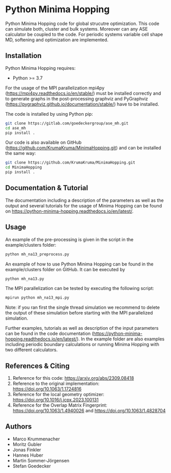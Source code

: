 # Python Minima Hopping
Python Minima Hopping code for global strucutre optimization. This code can simulate both, cluster and bulk systems. Moreover can any ASE calculator be coupled to the code. For periodic systems variable cell shape MD, softening and optimization are implemented. 

## Installation
Python Minima Hopping requires:
* Python >= 3.7

For the usage of the MPI parallelization mpi4py (https://mpi4py.readthedocs.io/en/stable/) must be installed correctly and to generate graphs in the post-processing graphviz and PyGraphviz (https://pygraphviz.github.io/documentation/stable/) have to be installed.  

The code is installed by using Python pip:
```bash 
git clone https://gitlab.com/goedeckergroup/ase_mh.git
cd ase_mh
pip install .
```

Our code is also available on GitHub (https://github.com/KrumaKruma/MinimaHopping.git) and can be installed the same way:
```bash
git clone https://github.com/KrumaKruma/MinimaHopping.git
cd MinimaHopping
pip install .
```

## Documentation & Tutorial
The documentation including a description of the parameters as well as the output and several tutorials for the usage of Minima Hopping can be found on https://python-minima-hopping.readthedocs.io/en/latest/.

## Usage
An example of the pre-processing is given in the script in the example/clusters folder:
``` bash
python mh_na13_preprocess.py
```

An example of how to use Python Minima Hopping can be found in the example/clusters folder on GitHub. It can be executed by
```bash
python mh_na13.py
```

The MPI parallelization can be tested by executing the following script:
```bash
mpirun python mh_na13_mpi.py
```

Note: if you ran first the single thread simulation we recommend to delete the output of these simulation before starting with the MPI parallelized simulation.

Further examples, tutorials as well as description of the input parameters can be found in the code documentation (https://python-minima-hopping.readthedocs.io/en/latest/).
In the example folder are also examples including periodic boundary calculations or running Minima Hopping with two different calculators. 



## References & Citing
1. Reference for this code: https://arxiv.org/abs/2309.08418
2. Reference to the original implementation: https://doi.org/10.1063/1.1724816
3. Reference for the local geometry optimizer: https://doi.org/10.1016/j.jcpx.2023.100131
4. Reference for the Overlap Matrix Fingerprint: https://doi.org/10.1063/1.4940026 and https://doi.org/10.1063/1.4828704

## Authors
* Marco Krummenacher
* Moritz Gubler
* Jonas Finkler
* Hannes Huber
* Martin Sommer-Jörgensen
* Stefan Goedecker





